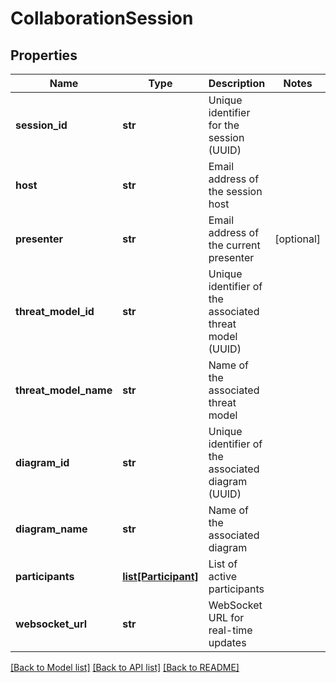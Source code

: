# CollaborationSession

## Properties
Name | Type | Description | Notes
------------ | ------------- | ------------- | -------------
**session_id** | **str** | Unique identifier for the session (UUID) | 
**host** | **str** | Email address of the session host | 
**presenter** | **str** | Email address of the current presenter | [optional] 
**threat_model_id** | **str** | Unique identifier of the associated threat model (UUID) | 
**threat_model_name** | **str** | Name of the associated threat model | 
**diagram_id** | **str** | Unique identifier of the associated diagram (UUID) | 
**diagram_name** | **str** | Name of the associated diagram | 
**participants** | [**list[Participant]**](Participant.md) | List of active participants | 
**websocket_url** | **str** | WebSocket URL for real-time updates | 

[[Back to Model list]](../README.md#documentation-for-models) [[Back to API list]](../README.md#documentation-for-api-endpoints) [[Back to README]](../README.md)

